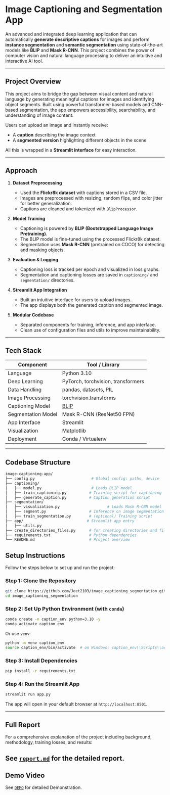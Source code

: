 # Image Captioning and Segmentation App

An advanced and integrated deep learning application that can automatically **generate descriptive captions** for images and perform **instance segmentation** and **semantic segmentation** using state-of-the-art models like **BLIP** and **Mask R-CNN**. This project combines the power of computer vision and natural language processing to deliver an intuitive and interactive AI tool.

---

## Project Overview

This project aims to bridge the gap between visual content and natural language by generating meaningful captions for images and identifying object segments. Built using powerful transformer-based models and CNN-based segmentation, the app empowers accessibility, searchability, and understanding of image content.

Users can upload an image and instantly receive:
- A **caption** describing the image context
- A **segmented version** highlighting different objects in the scene

All this is wrapped in a **Streamlit interface** for easy interaction.

---

## Approach

1. **Dataset Preprocessing**
   - Used the **Flickr8k dataset** with captions stored in a CSV file.
   - Images are preprocessed with resizing, random flips, and color jitter for better generalization.
   - Captions are cleaned and tokenized with `BlipProcessor`.

2. **Model Training**
   - Captioning is powered by **BLIP (Bootstrapped Language Image Pretraining)**.
   - The BLIP model is fine-tuned using the processed Flickr8k dataset.
   - Segmentation uses **Mask R-CNN** (pretrained on COCO) for detecting and masking objects.

3. **Evaluation & Logging**
   - Captioning loss is tracked per epoch and visualized in loss graphs.
   - Segmentation and captioning losses are saved in `captioning/` and `segmentation/` directories.

4. **Streamlit App Integration**
   - Built an intuitive interface for users to upload images.
   - The app displays both the generated caption and segmented image.

5. **Modular Codebase**
   - Separated components for training, inference, and app interface.
   - Clean use of configuration files and utils to improve maintainability.

---

## Tech Stack

| Component         | Tool / Library                            |
|------------------|--------------------------------------------|
| Language          | Python 3.10                                |
| Deep Learning     | PyTorch, torchvision, transformers         |
| Data Handling     | pandas, datasets, PIL                      |
| Image Processing  | torchvision.transforms                     |
| Captioning Model  | [BLIP](https://github.com/salesforce/BLIP) |
| Segmentation Model| Mask R-CNN (ResNet50 FPN)                  |
| App Interface     | Streamlit                                  |
| Visualization     | Matplotlib                                 |
| Deployment        | Conda / Virtualenv                         |

---

## Codebase Structure

```bash
image-captioning-app/
├── config.py                         # Global config: paths, device
├── captioning/
│   ├── model.py                      # Loads BLIP model
│   ├── train_captioning.py          # Training script for captioning
│   ├── generate_caption.py          # Caption generation script
├── segmentation/
│   ├── visualization.py                     # Loads Mask R-CNN model
│   ├── segment.py                   # Inference on image segmentation
│   ├── train_segmentation.py        # (optional) Training script
├── app/                            # Streamlit app entry
│   ├── utils.py
├── create_directories_files.py      # for creating directories and files
├── requirements.txt                 # Python dependencies
└── README.md                        # Project overview
```

## Setup Instructions
Follow the steps below to set up and run the project:

### Step 1: Clone the Repository

```bash
git clone https://github.com/Jeet2103/image_captioning_segmentation.git
cd image_captioning_segmentation
```
###  Step 2: Set Up Python Environment (with `conda`)

```bash
conda create -n caption_env python=3.10 -y
conda activate caption_env

```
Or use `venv`:

```bash
python -m venv caption_env
source caption_env/bin/activate  # on Windows: caption_env\\Scripts\\activate

```
### Step 3: Install Dependencies

```bash
pip install -r requirements.txt

```
### Step 4: Run the Streamlit App

```bash
streamlit run app.py

```
The app will open in your default browser at `http://localhost:8501`.

---
## Full Report

For a comprehensive explanation of the project including background, methodology, training losses, and results:

**See [`report.md`](./report.md)** for the detailed report.
---
## Demo Video
See [`DEMO`](./DEMO_VIDEO.mp4) for detailed Demonstration. 


